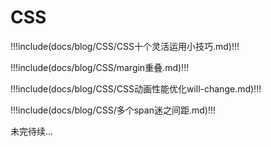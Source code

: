 # CSS

!!!include(docs/blog/CSS/CSS十个灵活运用小技巧.md)!!!

!!!include(docs/blog/CSS/margin重叠.md)!!!

!!!include(docs/blog/CSS/CSS动画性能优化will-change.md)!!!

!!!include(docs/blog/CSS/多个span迷之间距.md)!!!


未完待续...
